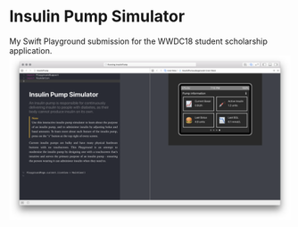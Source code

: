 # Insulin Pump Simulator
My Swift Playground submission for the WWDC18 student scholarship application. 
![](screenshot.png)